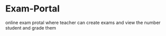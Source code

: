# Exam-Portal
online exam protal where teacher can create exams and view the number student and grade them
